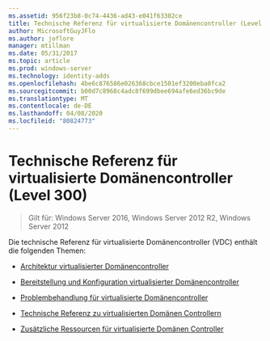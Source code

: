 ```yaml
---
ms.assetid: 956f23b8-0c74-4436-ad43-e041f63302ce
title: Technische Referenz für virtualisierte Domänencontroller (Level 300)
author: MicrosoftGuyJFlo
ms.author: joflore
manager: mtillman
ms.date: 05/31/2017
ms.topic: article
ms.prod: windows-server
ms.technology: identity-adds
ms.openlocfilehash: 4be6c876586e026368cbce1501ef3200eba0fca2
ms.sourcegitcommit: b00d7c8968c4adc8f699dbee694afe6ed36bc9de
ms.translationtype: MT
ms.contentlocale: de-DE
ms.lasthandoff: 04/08/2020
ms.locfileid: "80824773"
---
```

# <a name="virtualized-domain-controller-technical-reference-level-300"></a>Technische Referenz für virtualisierte Domänencontroller (Level 300)

>Gilt für: Windows Server 2016, Windows Server 2012 R2, Windows Server 2012

Die technische Referenz für virtualisierte Domänencontroller (VDC) enthält die folgenden Themen:  
  
-   [Architektur virtualisierter Domänencontroller](../../../ad-ds/get-started/virtual-dc/Virtualized-Domain-Controller-Architecture.md)  
  
-   [Bereitstellung und Konfiguration virtualisierter Domänencontroller](../../../ad-ds/get-started/virtual-dc/Virtualized-Domain-Controller-Deployment-and-Configuration.md)  
  
-   [Problembehandlung für virtualisierte Domänencontroller](../../../ad-ds/manage/virtual-dc/Virtualized-Domain-Controller-Troubleshooting.md)  
  
-   [Technische Referenz zu virtualisierten Domänen Controllern](../../../ad-ds/reference/virtual-dc/Virtualized-Domain-Controller-Technical-Reference-Appendix.md)  
  
-   [Zusätzliche Ressourcen für virtualisierte Domänen Controller](../../../ad-ds/reference/virtual-dc/Virtualized-Domain-Controller-Additional-Resources.md)  
  

